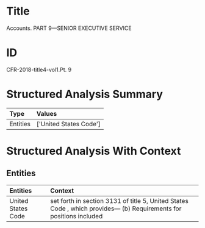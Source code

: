 # Title

 Accounts. PART 9—SENIOR EXECUTIVE SERVICE


# ID

 CFR-2018-title4-vol1.Pt. 9


# Structured Analysis Summary

| Type     | Values                 |
|:---------|:-----------------------|
| Entities | ['United States Code'] |


# Structured Analysis With Context

 


## Entities

| Entities           | Context                                                                                                                  |
|:-------------------|:-------------------------------------------------------------------------------------------------------------------------|
| United States Code | set forth in section 3131 of title 5, United States Code , which provides&#8212; (b) Requirements for positions included |


